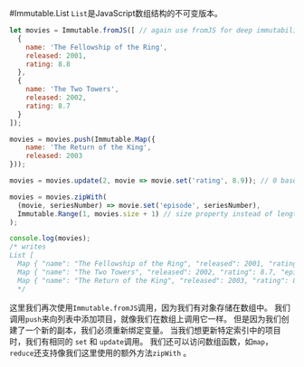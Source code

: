 #Immutable.List
`List`是JavaScript数组结构的不可变版本。
```js
let movies = Immutable.fromJS([ // again use fromJS for deep immutability
  {
    name: 'The Fellowship of the Ring',
    released: 2001,
    rating: 8.8
  },
  {
    name: 'The Two Towers',
    released: 2002,
    rating: 8.7
  }
]);

movies = movies.push(Immutable.Map({
    name: 'The Return of the King',
    released: 2003
}));

movies = movies.update(2, movie => movie.set('rating', 8.9)); // 0 based

movies = movies.zipWith(
  (movie, seriesNumber) => movie.set('episode', seriesNumber),
  Immutable.Range(1, movies.size + 1) // size property instead of length
);

console.log(movies);
/* writes
List [
  Map { "name": "The Fellowship of the Ring", "released": 2001, "rating": 8.8, "episode": 1 },
  Map { "name": "The Two Towers", "released": 2002, "rating": 8.7, "episode": 2 },
  Map { "name": "The Return of the King", "released": 2003, "rating": 8.9, "episode": 3 } ]
  */
```

这里我们再次使用`Immutable.fromJS`调用，因为我们有对象存储在数组中。 我们调用`push`来向列表中添加项目，就像我们在数组上调用它一样。 但是因为我们创建了一个新的副本，我们必须重新绑定变量。 当我们想更新特定索引中的项目时，我们有相同的 `set` 和 `update`调用。 我们还可以访问数组函数，如`map`，`reduce`还支持像我们这里使用的额外方法`zipWith` 。